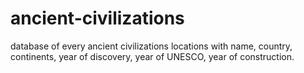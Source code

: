 # ancient-civilizations
database of every ancient civilizations locations with name, country, continents, year of discovery, year of UNESCO, year of construction. 
